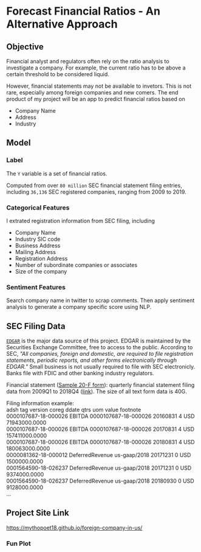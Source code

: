 # Forecast Financial Ratios - An Alternative Approach

## Objective
Financial analyst and regulators often rely on the ratio analysis to investigate a company. For example, the current ratio has to be above a certain threshold to be considered liquid.

However, financial statements may not be available to invetors. This is not rare, especially among foreign companies and new comers. The end product of my project will be an app to predict financial ratios based on 

 <ul type="disc">
  <li>Company Name</li>
  
  <li>Address</li>
  
  <li>Industry</li>
</ul>

## Model
### Label
The ```Y``` variable is a set of financial ratios. 

Computed from over ```80 million``` SEC financial statement filing entries, including ```36,136``` SEC registered companies, ranging from 2009 to 2019.

### Categorical Features

I extrated registration information from SEC filing, including

  <ul type="disc">
  <li>Company Name</li>
  <li>Industry SIC code</li>
  <li>Business Address</li>
  <li>Mailing Address</li>
  <li>Registration Address</li>
  <li>Number of subordinate companies or associates</li>
  <li>Size of the company</li>  
  </ul>

### Sentiment Features

Search company name in twitter to scrap comments. Then apply sentiment analysis to generate a company specific score using NLP.

## SEC Filing Data

<a href="https://www.sec.gov/edgar/searchedgar/companysearch.html">```EDGAR```</a> is the major data source of this project. EDGAR is maintained by the Securities Exchange Committee, free to access to the public. According to SEC,<i> "All companies, foreign and domestic, are required to file registration statements, periodic reports, and other forms electronically through EDGAR."</i> Small business is not usually required to file with SEC electronicly. Banks file with FDIC and other banking industry regulators. 


Financial statement (<a href="https://www.sec.gov/Archives/edgar/data/1639920/000156459019002688/ck0001639920-20f_20181231.htm#ITEM_8_INFORMATION_FINANCIAL">Sample 20-F form</a>): quarterly financial statement filing data from 2009Q1 to 2018Q4 (<a href="https:https://www.sec.gov/dera/data/financial-statement-data-sets.html">link</a>). The size of all text form data is 40G.


Filing information example:<br>
adsh	tag	version	coreg	ddate	qtrs	uom	value	footnote<br>
0000107687-18-000026	EBITDA	0000107687-18-000026		20160831	4	USD	71943000.0000	<br>
0000107687-18-000026	EBITDA	0000107687-18-000026		20170831	4	USD	157411000.0000	<br>
0000107687-18-000026	EBITDA	0000107687-18-000026		20180831	4	USD	180063000.0000	<br>
0000081362-18-000012	DeferredRevenue	us-gaap/2018		20171231	0	USD	1500000.0000	<br>
0001564590-18-026237	DeferredRevenue	us-gaap/2018		20171231	0	USD	9374000.0000	<br>
0001564590-18-026237	DeferredRevenue	us-gaap/2018		20180930	0	USD	9128000.0000	<br>
... <br>

## Project Site Link
https://mythopoet18.github.io/foreign-company-in-us/ <br>

### Fun Plot
